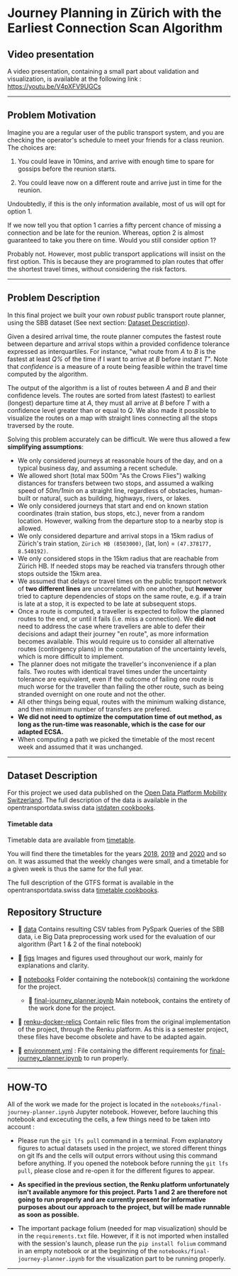 # Journey Planning in Zürich with the Earliest Connection Scan Algorithm

## Video presentation

A video presentation, containing a small part about validation and visualization, is available at the following link :
https://youtu.be/V4pXFV9UGCs 

----
## Problem Motivation

Imagine you are a regular user of the public transport system, and you are checking the operator's schedule to meet your friends for a class reunion.
The choices are:

1. You could leave in 10mins, and arrive with enough time to spare for gossips before the reunion starts.

2. You could leave now on a different route and arrive just in time for the reunion.

Undoubtedly, if this is the only information available, most of us will opt for option 1.

If we now tell you that option 1 carries a fifty percent chance of missing a connection and be late for the reunion. Whereas, option 2 is almost guaranteed to take you there on time. Would you still consider option 1?

Probably not. However, most public transport applications will insist on the first option. This is because they are programmed to plan routes that offer the shortest travel times, without considering the risk factors.

----
## Problem Description

In this final project we built your own _robust_ public transport route planner, using the SBB dataset (See next section: [Dataset Description](#dataset-description)).

Given a desired arrival time, the route planner computes the fastest route between departure and arrival stops within a provided confidence tolerance expressed as interquartiles.
For instance, "what route from _A_ to _B_ is the fastest at least _Q%_ of the time if I want to arrive at _B_ before instant _T_". Note that *confidence* is a measure of a route being feasible within the travel time computed by the algorithm.

The output of the algorithm is a list of routes between _A_ and _B_ and their confidence levels. The routes are sorted from latest (fastest) to earliest (longest) departure time at _A_, they must all arrive at _B_ before _T_ with a confidence level greater than or equal to _Q_. We also made it possible to visualize the routes on a map with straight lines connecting all the stops traversed by the route.

Solving this problem accurately can be difficult. We were thus allowed a few **simplifying assumptions**:

- We only considered journeys at reasonable hours of the day, and on a typical business day, and assuming a recent schedule.
- We allowed short (total max 500m "As the Crows Flies") walking distances for transfers between two stops, and assumed a walking speed of _50m/1min_ on a straight line, regardless of obstacles, human-built or natural, such as building, highways, rivers, or lakes.
- We only considered journeys that start and end on known station coordinates (train station, bus stops, etc.), never from a random location. However, walking from the departure stop to a nearby stop is allowed.
- We only considered departure and arrival stops in a 15km radius of Zürich's train station, `Zürich HB (8503000)`, (lat, lon) = `(47.378177, 8.540192)`.
- We only considered stops in the 15km radius that are reachable from Zürich HB. If needed stops may be reached via transfers through other stops outside the 15km area.
- We assumed that delays or travel times on the public transport network of **two different lines** are uncorrelated with one another, but **however** tried to capture dependencies of stops on the same route, e.g. if a train is late at a stop, it is expected to be late at subsequent stops.
- Once a route is computed, a traveller is expected to follow the planned routes to the end, or until it fails (i.e. miss a connection).
  We **did not** need to address the case where travellers are able to defer their decisions and adapt their journey "en route", as more information becomes available. This would require us to consider all alternative routes (contingency plans) in the computation of the uncertainty levels, which is more difficult to implement.
- The planner does not mitigate the traveller's inconvenience if a plan fails. Two routes with identical travel times under the uncertainty tolerance are equivalent, even if the outcome of failing one route is much worse for the traveller than failing the other route, such as being stranded overnight on one route and not the other.
- All other things being equal, routes with the minimum walking distance, and then minimum number of transfers are prefered.
- **We did not need to optimize the computation time of out method, as long as the run-time was reasonable, which is the case for our adapted ECSA.**
- When computing a path we picked the timetable of the most recent week and assumed that it was unchanged.

----
## Dataset Description

For this project we used data published on the [Open Data Platform Mobility Switzerland](<https://opentransportdata.swiss>).
The full description of the data is available in the opentransportdata.swiss data [istdaten cookbooks](https://opentransportdata.swiss/en/cookbook/actual-data/).

#### Timetable data

Timetable data are available from [timetable](https://opentransportdata.swiss/en/cookbook/gtfs/).

You will find there the timetables for the years [2018](https://opentransportdata.swiss/en/dataset/timetable-2018-gtfs), [2019](https://opentransportdata.swiss/en/dataset/timetable-2019-gtfs) and [2020](https://opentransportdata.swiss/en/dataset/timetable-2020-gtfs) and so on.
It was assumed that the weekly changes were small, and a timetable for a given week is thus the same for the full year.

The full description of the GTFS format is available in the opentransportdata.swiss data [timetable cookbooks](https://opentransportdata.swiss/en/cookbook/gtfs/).

## Repository Structure

- 📂 [data](data/) Contains resulting CSV tables from PySpark Queries of the SBB data, i.e Big Data preprocessing work used for the evaluation of our algorithm (Part 1 & 2 of the final notebook)

- 📂 [figs](figs/) Images and figures used throughout our work, mainly for explanations and clarity.

- 📂 [notebooks](notebooks/) Folder containing the notebook(s) containing the workdone for the project.
  - 📒 [final-journey_planner.ipynb](notebooks/final-journey_planner.ipynb) Main notebook, contains the entirety of the work done for the project.

- 📂 [renku-docker-relics](renku-docker-relics/) Contain relic files from the original implementation of the project, through the Renku platform. As this is a semester project, these files have become obsolete and have to be adapted again.

- 📄 [environment.yml](environment.yml) : File containing the different requirements for [final-journey_planner.ipynb](notebooks/final-journey_planner.ipynb) to run properly.

----
## HOW-TO

All of the work we made for the project is located in the `notebooks/final-journey-planner.ipynb` Jupyter notebook. However, before lauching this notebook and excecuting
the cells, a few things need to be taken into account :

- Please run the `git lfs pull` command in a terminal. From explanatory figures to actual datasets used in the project, we stored different things on git lfs and the cells will output errors without using this command before anything. If you opened the notebook before running the `git lfs pull`, please close and re-open it for the different figures to appear. 

- **As specified in the previous section, the Renku platform unfortunately isn't available anymore for this project. Parts 1 and 2 are therefore not going to run properly and are currently present for informative purposes about our approach to the project, but will be made runnable as soon as possible.**

- The important package folium (needed for map visualization) should be in the `requirements.txt` file. However, if it is not imported when installed with the session's launch, please run the `pip install folium` command in an empty notebook or at the beginning of the `notebooks/final-journey-planner.ipynb` for the visualization part to be running properly.


----
